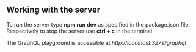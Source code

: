 ## Working with the server

To run the server type **npm run dev** as specified in the package.json file. Respectively to stop the server use **ctrl + c** in the terminal.

The GraphQL playground is accessible at *http://localhost:3279/graphql*
